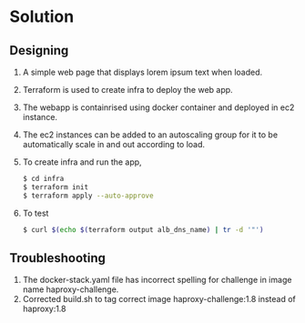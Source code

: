# Solution

## Designing

1. A simple web page that displays lorem ipsum text when loaded.
2. Terraform is used to create infra to deploy the web app.
3. The webapp is containrised using docker container and deployed in ec2 instance.
4. The ec2 instances can be added to an autoscaling group  for it to be automatically scale in and out according to load.
5. To create infra and run the app,

    ```bash
    $ cd infra
    $ terraform init
    $ terraform apply --auto-approve
    ```
 6. To test
    ```bash
    $ curl $(echo $(terraform output alb_dns_name) | tr -d '"')
    ```
    
## Troubleshooting

1. The docker-stack.yaml file has incorrect spelling for challenge in image name haproxy-challenge.
2. Corrected build.sh to tag correct image haproxy-challenge:1.8 instead of haproxy:1.8
